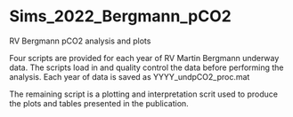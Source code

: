 # Sims_2022_Bergmann_pCO2
RV Bergmann pCO2 analysis and plots

Four scripts are provided for each year of RV Martin Bergmann underway data. 
The scripts load in and quality control the data before performing the analysis.
Each year of data is saved as YYYY_undpCO2_proc.mat

The remaining script is a plotting and interpretation scrit used to produce the plots and tables presented in the publication. 
